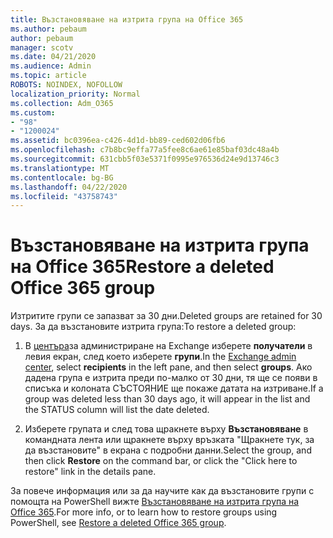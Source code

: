 ```yaml
---
title: Възстановяване на изтрита група на Office 365
ms.author: pebaum
author: pebaum
manager: scotv
ms.date: 04/21/2020
ms.audience: Admin
ms.topic: article
ROBOTS: NOINDEX, NOFOLLOW
localization_priority: Normal
ms.collection: Adm_O365
ms.custom:
- "98"
- "1200024"
ms.assetid: bc0396ea-c426-4d1d-bb89-ced602d06fb6
ms.openlocfilehash: c7b8bc9effa77a5fee8c6ae61e85baf03dc48a4b
ms.sourcegitcommit: 631cbb5f03e5371f0995e976536d24e9d13746c3
ms.translationtype: MT
ms.contentlocale: bg-BG
ms.lasthandoff: 04/22/2020
ms.locfileid: "43758743"
---
```

# <a name="restore-a-deleted-office-365-group"></a><span data-ttu-id="c0c44-102">Възстановяване на изтрита група на Office 365</span><span class="sxs-lookup"><span data-stu-id="c0c44-102">Restore a deleted Office 365 group</span></span>

<span data-ttu-id="c0c44-103">Изтритите групи се запазват за 30 дни.</span><span class="sxs-lookup"><span data-stu-id="c0c44-103">Deleted groups are retained for 30 days.</span></span> <span data-ttu-id="c0c44-104">За да възстановите изтрита група:</span><span class="sxs-lookup"><span data-stu-id="c0c44-104">To restore a deleted group:</span></span>
  
1. <span data-ttu-id="c0c44-105">В [центъра](https://outlook.office365.com/ecp/)за администриране на Exchange изберете **получатели** в левия екран, след което изберете **групи**.</span><span class="sxs-lookup"><span data-stu-id="c0c44-105">In the [Exchange admin center](https://outlook.office365.com/ecp/), select **recipients** in the left pane, and then select **groups**.</span></span> <span data-ttu-id="c0c44-106">Ако дадена група е изтрита преди по-малко от 30 дни, тя ще се появи в списъка и колоната СЪСТОЯНИЕ ще покаже датата на изтриване.</span><span class="sxs-lookup"><span data-stu-id="c0c44-106">If a group was deleted less than 30 days ago, it will appear in the list and the STATUS column will list the date deleted.</span></span>

2. <span data-ttu-id="c0c44-107">Изберете групата и след това щракнете върху **Възстановяване** в командната лента или щракнете върху връзката "Щракнете тук, за да възстановите" в екрана с подробни данни.</span><span class="sxs-lookup"><span data-stu-id="c0c44-107">Select the group, and then click **Restore** on the command bar, or click the "Click here to restore" link in the details pane.</span></span>

<span data-ttu-id="c0c44-108">За повече информация или за да научите как да възстановите групи с помощта на PowerShell вижте [Възстановяване на изтрита група на Office 365](https://go.microsoft.com/fwlink/?linkid=867802).</span><span class="sxs-lookup"><span data-stu-id="c0c44-108">For more info, or to learn how to restore groups using PowerShell, see [Restore a deleted Office 365 group](https://go.microsoft.com/fwlink/?linkid=867802).</span></span>
  